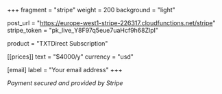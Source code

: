 +++
fragment = "stripe"
weight = 200
background = "light"

post_url = "https://europe-west1-stripe-226317.cloudfunctions.net/stripe"
stripe_token = "pk_live_Y8F97q5eue7uaHcf9h68ZlpI"

product = "TXTDirect Subscription"

[[prices]]
  text = "$4000/y"
  currency = "usd"

[email]
  label = "Your email address"
+++

*Payment secured and provided by Stripe*